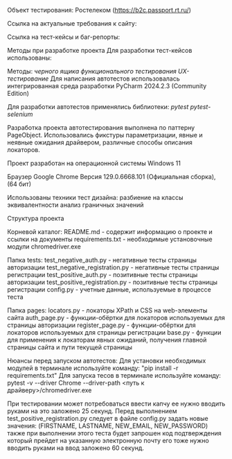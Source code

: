 Объект тестирования: Ростелеком (https://b2c.passport.rt.ru/)

Ссылка на актуальные требования к сайту: 

Ссылка на тест-кейсы и баг-репорты:

Методы при разработке проекта
Для разработки тест-кейсов использованы:

Методы:
*черного ящика*
*функционального тестирования*
*UX-тестирование*
Для написания автотестов использовалась интегрированная среда разработки PyCharm 2024.2.3 (Community Edition)

Для разработки автотестов применялись библиотеки:
*pytest*
*pytest-selenium*

Разработка проекта автотестирования выполнена по паттерну PageObject.
Использовались фикстуры параметризации, явные и неявные ожидания драйвером, различные способы описания локаторов.

Проект разработан на операционной системы Windows 11

Браузер Google Chrome Версия 129.0.6668.101 (Официальная сборка), (64 бит)

Использованы техники тест дизайна:
разбиение на классы эквивалентности
анализ граничных значений

Структура проекта

Корневой каталог:
README.md - содержит информацию о проекте и ссылки на документы
requirements.txt - необходимые установочные модули
chromedriver.exe

Папка tests:
test_negative_auth.py - негативные тесты страницы авторизации
test_negative_registration.py - негативные тесты страницы регистрации
test_positive_auth.py - позитивные тесты страницы авторизации
test_positive_registration.py - позитивные тесты страницы регистрации
config.py - учетные данные, используемые в процессе теста

Папка pages:
locators.py - локаторы XPath и CSS на web-элементы сайта
auth_page.py - функции-обёртки для локаторов используемых для страницы авторизации
register_page.py - функции-обёртки для локаторов используемых для страницы регистрации
base.py - функции для применения к локаторам явных ожиданий, получения главной страницы сайта и пути текущей страницы

Нюансы перед запуском автотестов:
Для установки необходимых модулей в терминале используйте команду: "pip install -r requirements.txt"
Для запуска тесов в терминале используйте команду:
pytest -v --driver Chrome --driver-path <путь к драйверу>/chromedriver.exe

При тестировании может потребоваться ввести капчу ее нужно вводить руками на это заложено 25 секунд.
Перед выполнением test_positive_registration.py следует в файле config.py задать новые значения:
(FIRSTNAME, LASTNAME, NEW_EMAIL, NEW_PASSWORD)
также при выполнении этого теста будет запрошен код подтверждения
который прейдет на указанную электронную почту его тоже нужно вводить руками на ввод заложено 60 секунд.
